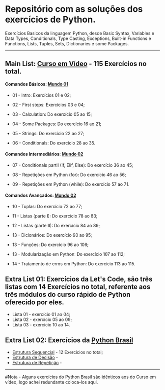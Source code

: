 # Repositório com as soluções dos exercícios de Python.


Exercícios Basicos da linguagem Python, desde Basic Syntax, Variables e Data Types, Conditionals, Type Casting, Exceptions, Built-in Functions e Functions, Lists, Tuples, Sets, Dictionaries e some Packages.

---

## Main List: [Curso em Vídeo](https://www.youtube.com/playlist?list=PLHz_AreHm4dm6wYOIW20Nyg12TAjmMGT-) - 115 Exercícios no total.


#### Comandos Básicos: [Mundo 01](https://www.youtube.com/playlist?list=PLHz_AreHm4dlKP6QQCekuIPky1CiwmdI6)


- 01 - Intro: Exercícios 01 e 02;
  
- 02 - First steps: Exercícios 03 e 04;

- 03 - Calculation: Do exercício 05 ao 15;

- 04 - Some Packages: Do exercício 16 ao 21;

- 05 - Strings: Do exercício 22 ao 27;

- 06 - Conditionals: Do exercício 28 ao 35.

#### Comandos Intermediários: [Mundo 02](https://www.youtube.com/playlist?list=PLHz_AreHm4dk_nZHmxxf_J0WRAqy5Czye)

- 07 - Conditionals partII (If, Elif, Else): Do exercício 36 ao 45; 

- 08 - Repetições em Python (for): Do exercício 46 ao 56;

- 09 - Repetições em Python (while): Do exercício 57 ao 71.

#### Comandos Avançados: [Mundo 02](https://www.youtube.com/playlist?list=PLHz_AreHm4dksnH2jVTIVNviIMBVYyFnH)

- 10 - Tuplas: Do exercício 72 ao 77;

- 11 - Listas (parte I): Do exercício 78 ao 83;

- 12 - Listas (parte II): Do exercício 84 ao 89;

- 13 - Dicionários: Do exercício 90 ao 95;

- 13 - Funções: Do exercício 96 ao 106;

- 13 - Modularização em Python: Do exercício 107 ao 112;

- 14 - Tratamento de erros em Python: Do exercício 113 ao 115.


##

## Extra List 01: Exercícios da Let's Code, são três listas com 14 Exercícios no total, referente aos três módulos do curso rápido de Python oferecido por eles.

- Lista 01 - exercício 01 ao 04;
- Lista 02 - exercício 05 ao 09;
- Lista 03 - exercício 10 ao 14.

##

## Extra List 02: Exercícios da [Python Brasil](https://wiki.python.org.br/ListaDeExercicios)

- [Estrutura Sequencial](https://wiki.python.org.br/EstruturaSequencial) - 12 Exercícios no total; 
- [Estrutura de Decisão](https://wiki.python.org.br/EstruturaDeDecisao) - 
- [Estrutura de Repetição](https://wiki.python.org.br/EstruturaDeRepeticao) - 



---
#Nota - Alguns exercícios do Python Brasil são idênticos aos do Curso em vídeo, logo achei redundante coloca-los aqui.





